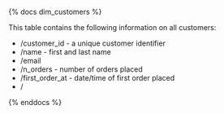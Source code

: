 {% docs dim_customers %}

This table contains the following information on all customers:


 - /customer_id - a unique customer identifier
 - /name - first and last name
 - /email
 - /n_orders - number of orders placed
 - /first_order_at - date/time of first order placed
 - /

{% enddocs %}